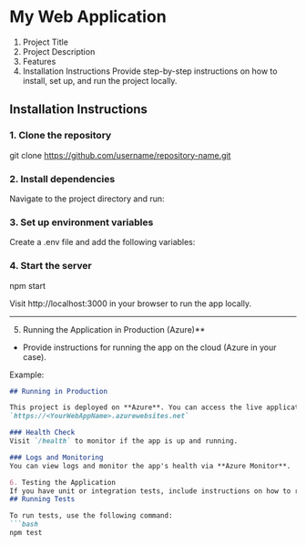 # My Web Application

1. Project Title
2. Project Description
3. Features
4. Installation Instructions
Provide step-by-step instructions on how to install, set up, and run the project locally.
## Installation Instructions

### 1. Clone the repository
git clone https://github.com/username/repository-name.git

### 2. Install dependencies
Navigate to the project directory and run:

### 3. Set up environment variables
Create a .env file and add the following variables:

### 4. Start the server
npm start


Visit http://localhost:3000 in your browser to run the app locally.

---

5. Running the Application in Production (Azure)**
- Provide instructions for running the app on the cloud (Azure in your case).

Example:
```markdown
## Running in Production

This project is deployed on **Azure**. You can access the live application here:  
`https://<YourWebAppName>.azurewebsites.net`

### Health Check
Visit `/health` to monitor if the app is up and running.

### Logs and Monitoring
You can view logs and monitor the app's health via **Azure Monitor**.

6. Testing the Application
If you have unit or integration tests, include instructions on how to run them.
## Running Tests

To run tests, use the following command:
```bash
npm test



